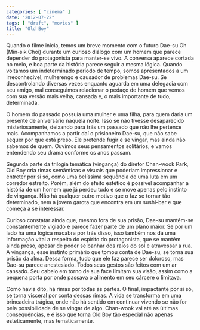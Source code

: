 ```yaml
---
categories: [ "cinema" ]
date: "2012-07-22"
tags: [ "draft", "movies" ]
title: "Old Boy"
---
```

Quando o filme inicia, temos um breve momento com o futuro Dae-su Oh
(Min-sik Choi) durante um curioso diálogo com um homem que parece
depender do protagonista para manter-se vivo. A conversa aparece cortada
no meio, e boa parte da história parece seguir a mesma lógica. Quando
voltamos um indeterminado período de tempo, somos apresentados a
um irreconhecível, mulherengo e causador de problemas Dae-su. Se
descontrolando diversas vezes enquanto aguarda em uma delegacia com seu
amigo, mal conseguimos relacionar o pedaço de homem que vemos com sua
versão mais velha, cansada e, o mais importante de tudo, determinada.

O homem do passado possuía uma mulher e uma filha, para quem daria um
presente de aniversário naquela noite. Isso se não tivesse desaparecido
misteriosamente, deixando para trás um passado que não lhe pertence
mais. Acompanhamos a partir daí o prisioneiro Dae-su, que não sabe
sequer por que está preso. Ele pretende fugir e se vingar, mas ainda
não sabemos de quem. Ouvimos seus pensamentos solitários, e vamos
entendendo seu drama conforme os anos passam.

Segunda parte da trilogia temática (vingança) do diretor Chan-wook
Park, Old Boy cria rimas semânticas e visuais que poderiam impressionar
e entreter por si só, como uma belíssima sequência de uma luta em
um corredor estreito. Porém, além do efeito estético é possível
acompanhar a história de um homem que já perdeu tudo e se move apenas
pelo instinto de vingança. Não há qualquer outro motivo que o faz se
tornar tão determinado, nem a jovem garota que encontra em um sushi-bar
e que começa a se interessar.

Curioso constatar ainda que, mesmo fora de sua prisão, Dae-su mantém-se
constantemente vigiado e parece fazer parte de um plano maior. Se por um
lado há uma lógica macabra por trás disso, isso também nos dá uma
informação vital a respeito do espírito do protagonista, que se mantém
ainda preso, apesar de poder se banhar dos raios do sol e atravessar
a rua. A vingança, esse instinto primário que tomou conta de Dae-su,
se torna sua prisão da alma. Dessa forma, tudo que ele faz parece ser
doloroso, mas Dae-su parece anestesiado. Todos seus gestos são feitos
com um ar cansado. Seu cabelo em torno de sua face limitam sua visão,
assim como a pequena porta por onde passava o alimento em seu cárcere
o limitava.

Como havia dito, há rimas por todas as partes. O final, impactante por
si só, se torna visceral por conta dessas rimas. A vida se transforma
em uma brincadeira trágica, onde não há sentido em continuar vivendo
se não for pela possibilidade de se vingar de algo. Chan-wook vai até
as últimas consequências, e é isso que torna Old Boy tão especial
não apenas esteticamente, mas tematicamente.

